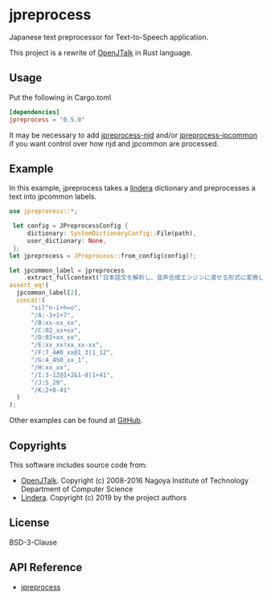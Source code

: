 # jpreprocess

Japanese text preprocessor for Text-to-Speech application.

This project is a rewrite of [OpenJTalk](http://open-jtalk.sourceforge.net/) in Rust language.

## Usage

Put the following in Cargo.toml

```toml
[dependencies]
jpreprocess = "0.5.0"
```

It may be necessary to add
[jpreprocess-njd](https://crates.io/crates/jpreprocess-njd/) and/or
[jpreprocess-jpcommon](https://crates.io/crates/jpreprocess-jpcommon/)
if you want control over how njd and jpcommon are processed.

## Example

In this example, jpreprocess takes a [lindera](https://crates.io/crates/lindera-tokenizer/) dictionary and
preprocesses a text into jpcommon labels.

```rs
use jpreprocess::*;

 let config = JPreprocessConfig {
     dictionary: SystemDictionaryConfig::File(path),
     user_dictionary: None,
 };
let jpreprocess = JPreprocess::from_config(config)?;

let jpcommon_label = jpreprocess
    .extract_fullcontext("日本語文を解析し、音声合成エンジンに渡せる形式に変換します．")?;
assert_eq!(
  jpcommon_label[2],
  concat!(
      "sil^n-i+h=o",
      "/A:-3+1+7",
      "/B:xx-xx_xx",
      "/C:02_xx+xx",
      "/D:02+xx_xx",
      "/E:xx_xx!xx_xx-xx",
      "/F:7_4#0_xx@1_3|1_12",
      "/G:4_4%0_xx_1",
      "/H:xx_xx",
      "/I:3-12@1+2&1-8|1+41",
      "/J:5_29",
      "/K:2+8-41"
  )
);
```

Other examples can be found at [GitHub](https://github.com/jpreprocess/jpreprocess/tree/main/examples).

## Copyrights

This software includes source code from:

- [OpenJTalk](http://open-jtalk.sourceforge.net/).
  Copyright (c) 2008-2016  Nagoya Institute of Technology Department of Computer Science
- [Lindera](https://github.com/lindera-morphology/lindera).
  Copyright (c) 2019 by the project authors

## License

BSD-3-Clause

## API Reference

- [jpreprocess](https://docs.rs/jpreprocess)
